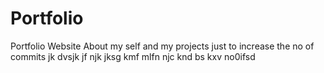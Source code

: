 # Portfolio
Portfolio Website
About my self and my projects
just to increase the no of commits
jk dvsjk  jf njk  jksg
kmf mlfn njc knd bs kxv no0ifsd
